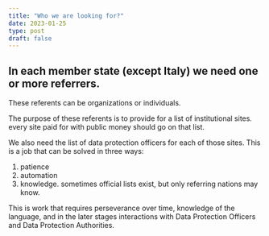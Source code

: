 ```yaml
---
title: "Who we are looking for?"
date: 2023-01-25
type: post
draft: false
---
```


## In each member state (except Italy) we need one or more referrers.

These referents can be organizations or individuals.

The purpose of these referents is to provide for a list of institutional sites. every site paid for with public money should go on that list.

We also need the list of data protection officers for each of those sites. This is a job that can be solved in three ways:

1. patience
2. automation
3. knowledge. sometimes official lists exist, but only referring nations may know.

This is work that requires perseverance over time, knowledge of the language, and in the later stages interactions with Data Protection Officers and Data Protection Authorities.

